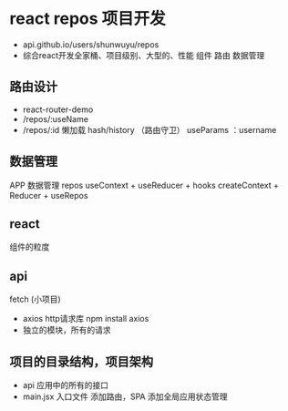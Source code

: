 # react repos 项目开发
- api.github.io/users/shunwuyu/repos
- 综合react开发全家桶、项目级别、大型的、性能
组件 路由 数据管理


## 路由设计
  - react-router-demo    
  - /repos/:useName
  - /repos/:id
  懒加载
  hash/history
  （路由守卫）
  useParams ：username
## 数据管理
  APP 数据管理
  repos
  useContext + useReducer + hooks
  createContext + Reducer + useRepos

## react 
  组件的粒度

## api
  fetch (小项目)
  - axios http请求库  npm install axios
  - 独立的模块，所有的请求

## 项目的目录结构，项目架构
  - api
    应用中的所有的接口
  - main.jsx
    入口文件
    添加路由，SPA
    添加全局应用状态管理
